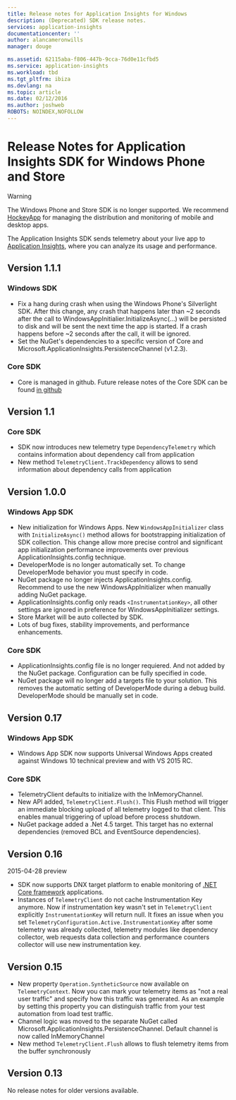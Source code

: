 ```yaml
---
title: Release notes for Application Insights for Windows
description: (Deprecated) SDK release notes.
services: application-insights
documentationcenter: ''
author: alancameronwills
manager: douge

ms.assetid: 62115aba-f806-447b-9cca-76d0e11cfbd5
ms.service: application-insights
ms.workload: tbd
ms.tgt_pltfrm: ibiza
ms.devlang: na
ms.topic: article
ms.date: 02/12/2016
ms.author: joshweb
ROBOTS: NOINDEX,NOFOLLOW
---
```

# Release Notes for Application Insights SDK for Windows Phone and Store

> [!WARNING]
> The Windows Phone and Store SDK is no longer supported. We recommend [HockeyApp](https://www.hockeyapp.net/) for managing the distribution and monitoring of mobile and desktop apps.
>  

The Application Insights SDK sends telemetry about your live app to [Application Insights](https://azure.microsoft.com/services/application-insights/), where you can analyze its usage and performance.

## Version 1.1.1
### Windows SDK
* Fix a hang during crash when using the Windows Phone's Silverlight SDK. After this change, any crash that happens later than ~2 seconds after the call to WindowsAppInitialier.InitializeAsync(...) will be persisted to disk and will be sent the next time the app is started. If a crash happens before ~2 seconds after the call, it will be ignored.  
* Set the NuGet's dependencies to a specific version of Core and Microsoft.ApplicationInsights.PersistenceChannel (v1.2.3).   

### Core SDK
* Core is managed in github. Future release notes of the Core SDK can be found [in github](http://github.com/Microsoft/ApplicationInsights-dotnet/releases)

## Version 1.1
### Core SDK
* SDK now introduces new telemetry type ```DependencyTelemetry``` which contains information about dependency call from application
* New method ```TelemetryClient.TrackDependency``` allows to send information about dependency calls from application

## Version 1.0.0
### Windows App SDK
* New initialization for Windows Apps. New `WindowsAppInitializer` class with `InitializeAsync()` method allows for bootstrapping initialization of SDK collection. This change allow more precise control and significant app initialization performance improvements over previous ApplicationInsights.config technique.
* DeveloperMode is no longer automatically set. To change DeveloperMode behavior you must specify in code.
* NuGet package no longer injects ApplicationInsights.config. Recommend to use the new WindowsAppInitializer when manually adding NuGet package.
* ApplicationInsights.config only reads `<InstrumentationKey>`, all other settings are ignored in preference for WindowsAppInitializer settings.
* Store Market will be auto collected by SDK.
* Lots of bug fixes, stability improvements, and performance enhancements.

### Core SDK
* ApplicationInsights.config file is no longer requiered. And not added by the NuGet package. Configuration can be fully specified in code.
* NuGet package will no longer add a targets file to your solution. This removes the automatic setting of DeveloperMode during a debug build. DeveloperMode should be manually set in code.

## Version 0.17
### Windows App SDK
* Windows App SDK now supports Universal Windows Apps created against Windows 10 technical preview and with VS 2015 RC.

### Core SDK
* TelemetryClient defaults to initialize with the InMemoryChannel.
* New API added, `TelemetryClient.Flush()`. This Flush method will trigger an immediate blocking upload of all telemetry logged to that client. This enables manual triggering of upload before process shutdown.
* NuGet package added a .Net 4.5 target. This target has no external dependencies (removed BCL and EventSource dependencies).

## Version 0.16
2015-04-28 preview

* SDK now supports DNX target platform to enable monitoring of [.NET Core framework](http://www.dotnetfoundation.org/NETCore5) applications.
* Instances of ```TelemetryClient``` do not cache Instrumentation Key anymore. Now if instrumentation key wasn't set in ```TelemetryClient``` explicitly ```InstrumentationKey``` will return null. It fixes an issue when you set ```TelemetryConfiguration.Active.InstrumentationKey``` after some telemetry was already collected, telemetry modules like dependency collector, web requests data collection and performance counters collector will use new instrumentation key.

## Version 0.15
* New property ```Operation.SyntheticSource``` now available on ```TelemetryContext```. Now you can mark your telemetry items as "not a real user traffic" and specify how this traffic was generated. As an example by setting this property you can distinguish traffic from your test automation from load test traffic.
* Channel logic was moved to the separate NuGet called Microsoft.ApplicationInsights.PersistenceChannel. Default channel is now called InMemoryChannel
* New method ```TelemetryClient.Flush``` allows to flush telemetry items from the buffer synchronously

## Version 0.13
No release notes for older versions available. 

